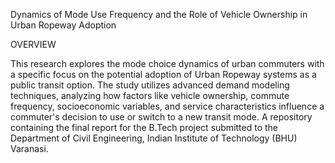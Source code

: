 Dynamics of Mode Use Frequency and the Role of Vehicle Ownership in Urban Ropeway Adoption


OVERVIEW

This research explores the mode choice dynamics of urban commuters with a specific focus on the potential adoption of Urban Ropeway systems as a public transit option. The study utilizes advanced demand modeling techniques, analyzing how factors like vehicle ownership, commute frequency, socioeconomic variables, and service characteristics influence a commuter's decision to use or switch to a new transit mode.
A repository containing the final report for the B.Tech project submitted to the Department of Civil Engineering, Indian Institute of Technology (BHU) Varanasi.
